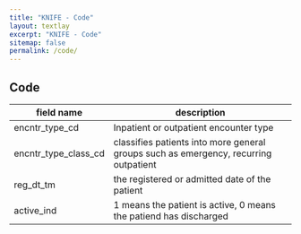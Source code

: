 ```yaml
---
title: "KNIFE - Code"
layout: textlay
excerpt: "KNIFE - Code"
sitemap: false
permalink: /code/
---
```


## Code


| field name           | description                                                                          |
|----------------------|--------------------------------------------------------------------------------------|
| encntr_type_cd       | Inpatient or outpatient encounter type                                               |
| encntr_type_class_cd | classifies patients into more general groups such as emergency, recurring outpatient |
| reg_dt_tm            | the registered or admitted date of the patient                                       |
| active_ind           | 1 means the patient is active, 0 means the patiend has discharged                    |
